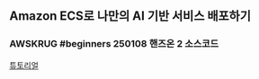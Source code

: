 ## Amazon ECS로 나만의 AI 기반 서비스 배포하기
### AWSKRUG #beginners 250108 핸즈온 2 소스코드

[튜토리얼](https://bit.ly/container-handson-2)
